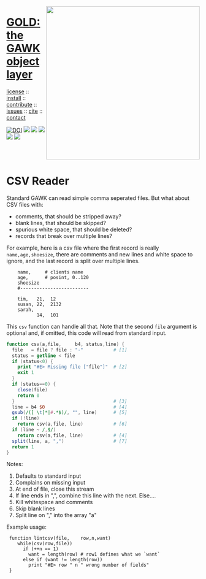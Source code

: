 <a name=top><img align=right width=400 src="https://github.com/timm/gold/blob/master/etc/img/coins.png">
<h1><a href="/README.md#top">GOLD: the GAWK object layer</a></h1> 
<p><a
href="https://github.com/timm/gold/blob/master/LICENSE.md#top">license</a> :: <a
href="https://github.com/timm/gold/blob/master/INSTALL.md#top">install</a> :: <a
href="https://github.com/timm/gold/blob/master/CODE_OF_CONDUCT.md#top">contribute</a> :: <a
href="https://github.com/timm/gold/issues">issues</a> :: <a
href="https://github.com/timm/gold/blob/master/CITATION.md#top">cite</a> :: <a
href="https://github.com/timm/gold/blob/master/CONTACT.md#top">contact</a></p><p><a 
href="https://doi.org/10.5281/zenodo.3841466"><img 
src="https://zenodo.org/badge/DOI/10.5281/zenodo.3841466.svg" alt="DOI"></a>
<img src="https://img.shields.io/badge/license-mit-red">   
<img src="https://img.shields.io/badge/language-gawk-orange">    
<img src="https://img.shields.io/badge/purpose-ai,se-blueviolet">
<img src="https://img.shields.io/badge/platform-mac,*nux-informational">
<a href="https://travis-ci.org/github/timm/gold"><img 
src="https://travis-ci.org/timm/gold.svg?branch=master"></a></p><br clear=all>


# CSV Reader

Standard GAWK can read simple comma seperated files. 
But what about CSV files with:

- comments, that should be stripped away?
- blank lines, that should be skipped?
- spurious white space, that should be deleted?
- records that break over multiple lines?

For example, here is a csv file where the first record is really
`name,age,shoesize`, there are comments and new lines and white
space to ignore, and the last record is split over multiple lines.

        name,     # clients name
        age,      # posint, 0..120
        shoesize
        #-------------------------
 
        tim,   21,  12
        susan, 22,  2132
        sarah,
               14,  101

This `csv` function can handle all that. Note that the second `file`
argument is optional and, if omitted, this code will read from
standard input.

```awk   
function csv(a,file,     b4, status,line) {
  file   = file ? file : "-"           # [1]
  status = getline < file
  if (status<0) {   
    print "#E> Missing file ["file"]"  # [2]
    exit 1 
  }
  if (status==0) {
    close(file) 
    return 0
  }                                    # [3]
  line = b4 $0                         # [4]
  gsub(/([ \t]*|#.*$)/, "", line)      # [5]
  if (!line)       
    return csv(a,file, line)           # [6]
  if (line ~ /,$/) 
    return csv(a,file, line)           # [4]
  split(line, a, ",")                  # [7]
  return 1
}
```
Notes:

1. Defaults to standard input
2. Complains on missing input
3. At end of file, close this stream
4. If line ends in ",", combine this line with the next.
   Else....    
5. Kill whitespace and comments
6. Skip blank lines
7. Split line on "," into the array "a"

Example usage:

     function lintcsv(file,    row,n,want) 
        while(csv(row,file)) 
          if (++n == 1) 
            want = length(row) # row1 defines what we `want`
          else if (want != length(row)) 
            print "#E> row " n " wrong number of fields" 
     }
